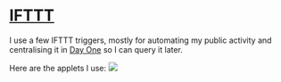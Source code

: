 # [IFTTT](https://ifttt.com)
I use a few IFTTT triggers, mostly for automating my public activity and centralising it in [Day One](../macOS/apps/day-one.md) so I can query it later.

Here are the applets I use:
![](https://i.imgur.com/Qevs54m.png)